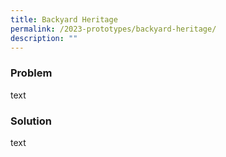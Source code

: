 ```yaml
---
title: Backyard Heritage
permalink: /2023-prototypes/backyard-heritage/
description: ""
---
```

### Problem
text

### Solution
text
